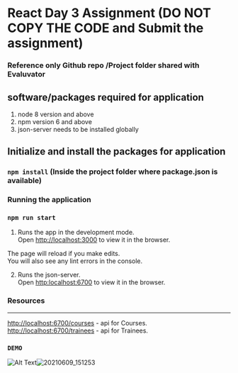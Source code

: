 # React Day 3 Assignment (DO NOT COPY THE CODE and Submit the assignment)

### Reference only  Github repo /Project folder shared with Evaluvator 


## software/packages required for application

1. node 8 version and above
2. npm version 6 and above
3. json-server needs to be installed globally


## Initialize and install the packages for application

### `npm install`  (Inside the project folder where package.json is available)

### Running the application

### `npm run start`

1. Runs the app in the development mode.\
Open [http://localhost:3000](http://localhost:3000) to view it in the browser.

The page will reload if you make edits.\
You will also see any lint errors in the console.

2. Runs the json-server. \
Open [http:localhost:6700](http://localhost:6700) to view it in the browser.

### Resources
---------
[http://localhost:6700/courses](http://localhost:6700/courses) - api for Courses.
[http://localhost:6700/trainees](http://localhost:6700/trainees) - api for Trainees.


### `DEMO`

![Alt Text](20210609_151253.gif)![20210609_151253](https://user-images.githubusercontent.com/94507911/206860941-8aa146a4-4c77-4723-be81-06a310992993.gif)
